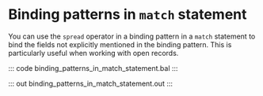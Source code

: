 # Binding patterns in `match` statement

You can use the `spread` operator in a binding pattern in a `match` statement to bind the fields not explicitly mentioned in the binding pattern. This is particularly useful when working with open records.

::: code binding_patterns_in_match_statement.bal :::

::: out binding_patterns_in_match_statement.out :::